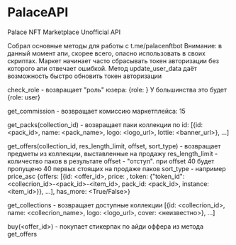 # PalaceAPI
 Palace NFT Marketplace Unofficial API

 Собрал основные методы для работы с t.me/palacenftbot
 Внимание: в данный момент апи, скорее всего, опасно использовать в своих скриптах. Маркет начинает часто сбрасывать токен авторизации без которого апи отвечает ошибкой. Метод update_user_data даёт возможность быстро обновить токен авторизации

 check_role - возвращает "роль" юзера: 
 {role: <role>} 
 У большинства это будет {role: user}

 get_commission - возвращает комиссию маркетплейса: 
 15

 get_packs(collection_id) - возвращает паки коллекции по id:
 [{id: <pack_id>, name: <pack_name>, logo: <logo_url>, lottie: <banner_url>}, ...]

get_offers(collection_id, res_length_limit, offset, sort_type) - возвращает предметы из коллекции, выставленные на продажу
res_length_limit - количество паков в результате
offset - "отступ". при offset 40 будет пропущено 40 первых стоящих на продаже паков
sort_type - например price_asc
{offers: [{id: <offer_id>, price: <price>, token: {"token_id": <collecrion_id>-<pack_id>-<item_id>, pack_id: <pack_id>, instance: <item_id>}}, ...], has_more: <True/False>}

get_collections - возвращает доступные коллекции
[{id: <collecrion_id>, name: <collecrion_name>, logo: <logo_url>, cover: <неизвестно>}, ...]

buy(<offer_id>) - покупает стикерпак по айди оффера из метода get_offers
